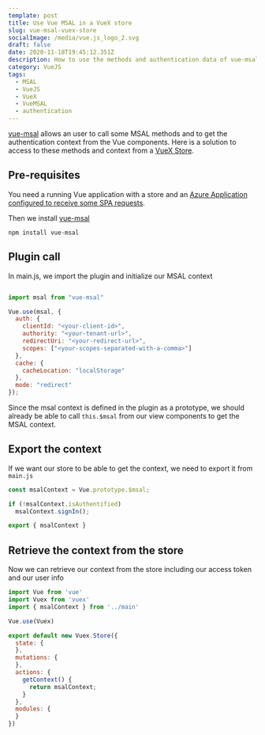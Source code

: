 ```yaml
---
template: post
title: Use Vue MSAL in a VueX store
slug: vue-msal-vuex-store
socialImage: /media/vue.js_logo_2.svg
draft: false
date: 2020-11-18T19:45:12.351Z
description: How to use the methods and authentication data of vue-msal in a VueX store
category: VueJS
tags:
  - MSAL
  - VueJS
  - VueX
  - VueMSAL
  - authentication
---
```


[vue-msal](https://www.npmjs.com/package/vue-msal) allows an user to call some MSAL methods and to get the authentication context from the Vue components. Here is a solution to access to these methods and context from a [VueX Store](https://vuex.vuejs.org/guide/). 

## Pre-requisites

You need a running Vue application with a store and an [Azure Application configured to receive some SPA requests](https://docs.microsoft.com/en-us/azure/active-directory/develop/scenario-spa-app-registration).

Then we install [vue-msal](https://www.npmjs.com/package/vue-msal) 

`npm install vue-msal`

## Plugin call

In main.js, we import the plugin and initialize our MSAL context

``` javascript

import msal from "vue-msal"

Vue.use(msal, {
  auth: {
    clientId: "<your-client-id>",
    authority: "<your-tenant-url>",
    redirectUri: "<your-redirect-url>",
    scopes: ["<your-scopes-separated-with-a-comma>"]
  },
  cache: {
    cacheLocation: "localStorage"
  },
  mode: "redirect"
});

```

Since the msal context is defined in the plugin as a prototype, we should already be able to call `this.$msal` from our view components to get the MSAL context.

## Export the context

If we want our store to be able to get the context, we need to export it from `main.js`

``` javascript
const msalContext = Vue.prototype.$msal;

if (!msalContext.isAuthentified)
  msalContext.signIn();

export { msalContext }
```

## Retrieve the context from the store

Now we can retrieve our context from the store including our access token and our user info

``` javascript
import Vue from 'vue'
import Vuex from 'vuex'
import { msalContext } from '../main'

Vue.use(Vuex)

export default new Vuex.Store({
  state: {
  },
  mutations: {
  },
  actions: {
    getContext() {
      return msalContext;
    }
  },
  modules: {
  }
})

```


